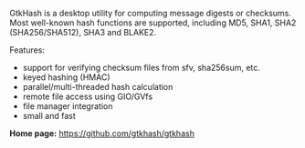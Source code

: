 GtkHash is a desktop utility for computing message digests or checksums.
Most well-known hash functions are supported, including MD5, SHA1, SHA2 (SHA256/SHA512), SHA3 and BLAKE2.

Features:

* support for verifying checksum files from sfv, sha256sum, etc.
* keyed hashing (HMAC)
* parallel/multi-threaded hash calculation
* remote file access using GIO/GVfs
* file manager integration
* small and fast

**Home page:** <https://github.com/gtkhash/gtkhash>
